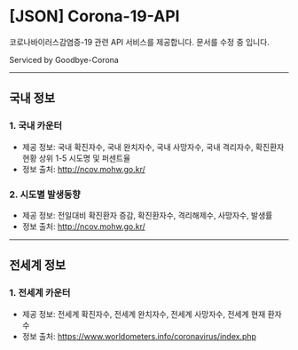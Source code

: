 

# [JSON] Corona-19-API

코로나바이러스감염증-19 관련 API 서비스를 제공합니다.
문서를 수정 중 입니다.

Serviced by Goodbye-Corona

---

## 국내 정보

 ### 1. 국내 카운터
 
 - 제공 정보: 국내 확진자수, 국내 완치자수, 국내 사망자수, 국내 격리자수, 확진환자 현황 상위 1-5 시도명 및 퍼센트율
 - 정보 출처: http://ncov.mohw.go.kr/
 
 ### 2. 시도별 발생동향
 - 제공 정보: 전일대비 확진환자 증감, 확진환자수, 격리해제수, 사망자수, 발생률
 - 정보 출처: http://ncov.mohw.go.kr/

---

## 전세계 정보
### 1. 전세계 카운터
- 제공 정보: 전세계 확진자수, 전세계 완치자수, 전세계 사망자수, 전세계 현재 환자수
- 정보 출처: https://www.worldometers.info/coronavirus/index.php
